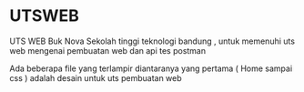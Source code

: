 # UTSWEB
UTS WEB Buk Nova Sekolah tinggi teknologi bandung , untuk memenuhi uts web mengenai pembuatan web dan api tes postman

Ada beberapa file yang terlampir diantaranya yang pertama  ( Home sampai css ) adalah desain untuk uts pembuatan web 
